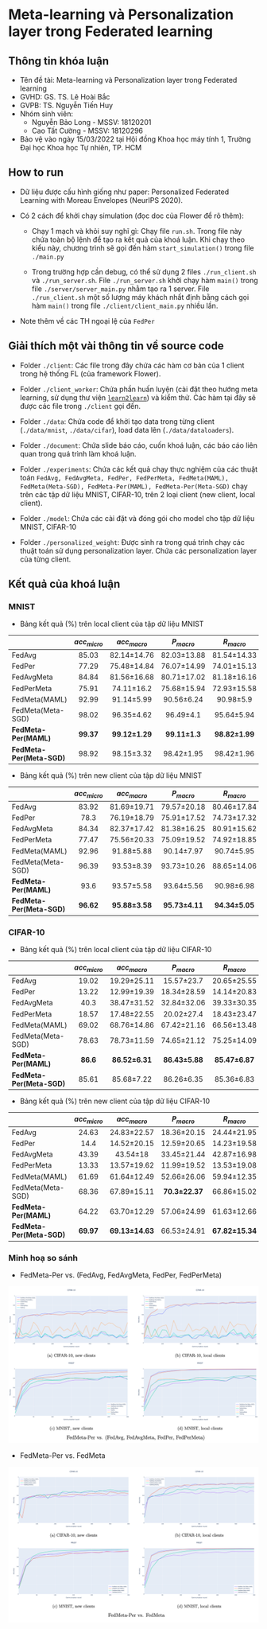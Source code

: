 # Meta-learning và Personalization layer trong Federated learning

## Thông tin khóa luận

- Tên đề tài: Meta-learning và Personalization layer trong Federated learning
- GVHD: GS. TS. Lê Hoài Bắc
- GVPB: TS. Nguyễn Tiến Huy
- Nhóm sinh viên:
    - Nguyễn Bảo Long - MSSV: 18120201
    - Cao Tất Cường - MSSV: 18120296
- Bảo vệ vào ngày 15/03/2022 tại Hội đồng Khoa học máy tính 1, Trường Đại học Khoa học Tự nhiên, TP. HCM

## How to run

- Dữ liệu được cấu hình giống như paper: Personalized Federated Learning with Moreau Envelopes (NeurIPS 2020).

- Có 2 cách để khởi chạy simulation (đọc doc của Flower để rõ thêm):

    - Chạy 1 mạch và khỏi suy nghĩ gì: Chạy file `run.sh`. Trong file này chứa toàn bộ lệnh để tạo ra kết quả của khoá luận. Khi chạy theo kiểu này, chương trình sẽ gọi đến hàm `start_simulation()` trong file `./main.py`

    - Trong trường hợp cần debug, có thể sử dụng 2 files `./run_client.sh` và `./run_server.sh`. File `./run_server.sh` khởi chạy hàm `main()` trong file `./server/server_main.py` nhằm tạo ra 1 server. File `./run_client.sh` một số lượng máy khách nhất định bằng cách gọi hàm `main()` trong file `./client/client_main.py` nhiều lần.

- Note thêm về các TH ngoại lệ của `FedPer`

## Giải thích một vài thông tin về source code

- Folder `./client`: Các file trong đây chứa các hàm cơ bản của 1 client trong hệ thống FL (của framework Flower).

- Folder `./client_worker`: Chứa phần huấn luyện (cài đặt theo hướng meta learning, sử dụng thư viện [`learn2learn`](https://github.com/learnables/learn2learn)) và kiểm thử. Các hàm tại đây sẽ được các file trong `./client` gọi đến.

- Folder `./data`: Chứa code để khởi tạo data trong từng client (`./data/mnist`, `./data/cifar`), load data lên (`./data/dataloaders`).

- Folder `./document`: Chứa slide báo cáo, cuốn khoá luận, các báo cáo liên quan trong quá trình làm khoá luận.

- Folder `./experiments`: Chứa các kết quả chạy thực nghiệm của các thuật toán `FedAvg, FedAvgMeta, FedPer, FedPerMeta, FedMeta(MAML), FedMeta(Meta-SGD), FedMeta-Per(MAML), FedMeta-Per(Meta-SGD)` chạy trên các tập dữ liệu MNIST, CIFAR-10, trên 2 loại client (new client, local client).

- Folder `./model`: Chứa các cài đặt và đóng gói cho model cho tập dữ liệu MNIST, CIFAR-10

- Folder `./personalized_weight`: Được sinh ra trong quá trình chạy các thuật toán sử dụng personalization layer. Chứa các personalization layer của từng client.

## Kết quả của khoá luận

### MNIST

- Bảng kết quả (%) trên local client của tập dữ liệu MNIST

|                            | $acc_{micro}$       | $acc_{macro}$             | $P_{macro}$               | $R_{macro}$               | $F1_{macro}$               |
| :------------------------- | :-----------------: | :-----------------------: | :-----------------------: | :-----------------------: | :------------------------: |
| FedAvg                     | 85.03               | 82.14±14.76               | 82.03±13.88               | 81.54±14.33               | 79.43±16.83                |
| FedPer                     | 77.29               | 75.48±14.84               | 76.07±14.99               | 74.01±15.13               | 72.32±15.99                |
| FedAvgMeta                 | 84.84               | 81.56±16.68               | 80.71±17.02               | 81.18±16.16               | 78.31±19.8                 |
| FedPerMeta                 | 75.91               | 74.11±16.2                | 75.68±15.94               | 72.93±15.58               | 71.22±16.77                |
| FedMeta(MAML)              | 92.99               | 91.14±5.99                | 90.56±6.24                | 90.98±5.9                 | 90.16±6.28                 |
| FedMeta(Meta-SGD)          | 98.02               | 96.35±4.62                | 96.49±4.1                 | 95.64±5.94                | 95.80±5.51                 |
| **FedMeta-Per(MAML)**      | **99.37**           | **99.12±1.29**            | **99.11±1.3**             | **98.82±1.99**            | **98.94±1.6**              |
| **FedMeta-Per(Meta-SGD)**  | 98.92               | 98.15±3.32                | 98.42±1.95                | 98.42±1.96                | 98.20±2.94                 |

- Bảng kết quả (%) trên new client của tập dữ liệu MNIST

|                            | $acc_{micro}$       | $acc_{macro}$        | $P_{macro}$             | $R_{macro}$             | $F1_{macro}$             |
| :------------------------- | :--------------: | :---------------------: | :---------------------: | :---------------------: | :----------------------: |
| FedAvg                     | 83\.92           | 81\.69±19.71            | 79\.57±20.18            | 80\.46±17.84            | 77\.66±22.54             |
| FedPer                     | 78\.3            | 76\.19±18.79            | 75\.91±17.52            | 74\.73±17.32            | 72\.72±19.3              |
| FedAvgMeta                 | 84\.34           | 82\.37±17.42            | 81\.38±16.25            | 80\.91±15.62            | 78\.78±19.31             |
| FedPerMeta                 | 77\.47           | 75\.56±20.33            | 75\.09±19.52            | 74\.92±18.85            | 72\.60±21.37             |
| FedMeta(MAML)              | 92\.96           | 91\.88±5.88             | 90\.14±7.97             | 90\.74±5.95             | 90\.02±7.34              |
| FedMeta(Meta-SGD)          | 96\.39           | 93\.53±8.39             | 93\.73±10.26            | 88\.65±14.06            | 89\.31±14.56             |
| **FedMeta-Per(MAML)**      | 93\.6            | 93\.57±5.58             | 93\.64±5.56             | 90\.98±6.98             | 91\.83±6.43              |
| **FedMeta-Per(Meta-SGD)**  | **96\.62**       | **95\.88±3.58**         | **95\.73±4.11**         | **94\.34±5.05**         | **94\.85±4.61**          |

### CIFAR-10

- Bảng kết quả (%) trên local client của tập dữ liệu CIFAR-10

|                            | $acc_{micro}$    | $acc_{macro}$            | $P_{macro}$              | $R_{macro}$              | $F1_{macro}$         |
| :------------------------- | :--------------: | :----------------------: | :----------------------: | :----------------------: | :------------------: |
| FedAvg                     | 19\.02           | 19\.29±25.11             | 15\.57±23.7              | 20\.65±25.55             | 16\.85±23.92         |
| FedPer                     | 13\.22           | 12\.99±19.39             | 18\.34±28.59             | 14\.14±20.83             | 10\.52±14.91         |
| FedAvgMeta                 | 40\.3            | 38\.47±31.52             | 32\.84±32.06             | 39\.33±30.35             | 33\.81±30.61         |
| FedPerMeta                 | 18\.57           | 17\.48±22.55             | 20\.02±27.4              | 18\.43±23.47             | 14\.54±18.67         |
| FedMeta(MAML)              | 69\.02           | 68\.76±14.86             | 67\.42±21.16             | 66\.56±13.48             | 61\.14±20            |
| FedMeta(Meta-SGD)          | 78\.63           | 78\.73±11.59             | 74\.65±21.12             | 75\.25±14.09             | 72\.87±18.31         |
| **FedMeta-Per(MAML)**      | **86\.6**        | **86\.52±6.31**          | **86\.43±5.88**          | **85\.47±6.87**          | **85\.33±6.77**      |
| **FedMeta-Per(Meta-SGD)**  | 85\.61           | 85\.68±7.22              | 86\.26±6.35              | 85\.36±6.83              | 85\.08±7.32          |

- Bảng kết quả (%) trên new client của tập dữ liệu CIFAR-10

|                            | $acc_{micro}$    | $acc_{macro}$            | $P_{macro}$              | $R_{macro}$              | $F1_{macro}$         |
| :------------------------- | :---------------: | :----------------------: | :----------------------: | :----------------------: | :-----------------------: |
| FedAvg                     | 24\.63            | 24\.83±22.57             | 18\.36±20.15             | 24\.44±21.95             | 20\.52±20.45              |
| FedPer                     | 14\.4             | 14\.52±20.15             | 12\.59±20.65             | 14\.23±19.58             | 10\.66±13.79              |
| FedAvgMeta                 | 43\.39            | 43\.54±18                | 33\.45±21.44             | 42\.87±16.98             | 35\.14±17.22              |
| FedPerMeta                 | 13\.33            | 13\.57±19.62             | 11\.99±19.52             | 13\.53±19.08             | 10\.05±13.17              |
| FedMeta(MAML)              | 61\.69            | 61\.64±12.49             | 52\.66±26.06             | 59\.94±12.35             | 50\.76±19.2               |
| FedMeta(Meta-SGD)          | 68\.36            | 67\.89±15.11             | **70\.3±22.37**          | 66\.86±15.02             | 60\.24±21.52              |
| **FedMeta-Per(MAML)**      | 64\.22            | 63\.70±12.29             | 57\.06±24.99             | 61\.63±12.66             | 53\.68±19.06              |
| **FedMeta-Per(Meta-SGD)**  | **69\.97**        | **69\.13±14.63**         | 66\.53±24.91             | **67\.82±15.34**         | **62\.42±20.94**          |

### Minh hoạ so sánh

- FedMeta-Per vs. (FedAvg, FedAvgMeta, FedPer, FedPerMeta)

![](./document/thesis/images/sum1.png)

- FedMeta-Per vs. FedMeta

![](./document/thesis/images/sum2.png)
